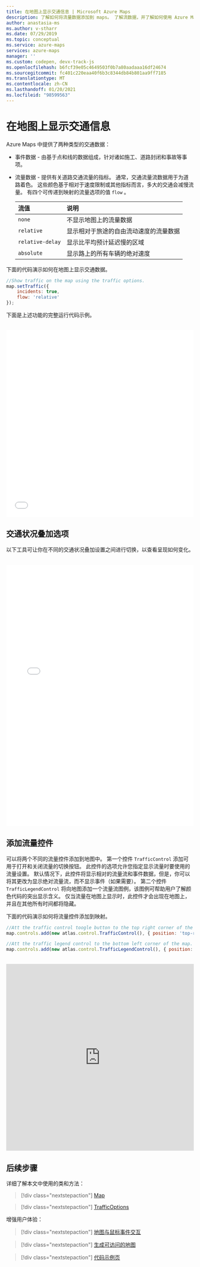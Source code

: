 ```yaml
---
title: 在地图上显示交通信息 | Microsoft Azure Maps
description: 了解如何将流量数据添加到 maps。 了解流数据，并了解如何使用 Azure Maps Web SDK 将事件数据和流数据添加到 Maps。
author: anastasia-ms
ms.author: v-stharr
ms.date: 07/29/2019
ms.topic: conceptual
ms.service: azure-maps
services: azure-maps
manager: ''
ms.custom: codepen, devx-track-js
ms.openlocfilehash: b6fcf39e05c4649503f0b7a80aadaaa16df24674
ms.sourcegitcommit: fc401c220eaa40f6b3c8344db84b801aa9ff7185
ms.translationtype: MT
ms.contentlocale: zh-CN
ms.lasthandoff: 01/20/2021
ms.locfileid: "98599563"
---
```

# <a name="show-traffic-on-the-map"></a>在地图上显示交通信息

Azure Maps 中提供了两种类型的交通数据：

- 事件数据 - 由基于点和线的数据组成，针对诸如施工、道路封闭和事故等事项。
- 流量数据 - 提供有关道路交通流量的指标。 通常，交通流量流数据用于为道路着色。 这些颜色基于相对于速度限制或其他指标而言，多大的交通会减慢流量。 有四个可传递到映射的流量选项的值 `flow` 。

    |流值 | 说明|
    | :-- | :-- |
    | `none` | 不显示地图上的流量数据 |
    | `relative` | 显示相对于旅途的自由流动速度的流量数据 |
    | `relative-delay` | 显示比平均预计延迟慢的区域 |
    | `absolute` | 显示路上的所有车辆的绝对速度 |

下面的代码演示如何在地图上显示交通数据。

```javascript
//Show traffic on the map using the traffic options.
map.setTraffic({
    incidents: true,
    flow: 'relative'
});
```

下面是上述功能的完整运行代码示例。

<br/>

<iframe height='500' scrolling='no' title='在地图上显示交通信息' src='//codepen.io/azuremaps/embed/WMLRPw/?height=500&theme-id=0&default-tab=js,result&embed-version=2&editable=true' frameborder='no' loading="lazy" allowtransparency='true' allowfullscreen='true' style='width: 100%;'>请参阅 <a href='https://codepen.io'>CodePen</a> 上由 Azure Maps (<a href='https://codepen.io/azuremaps'>@azuremaps</a>) 提供的 Pen <a href='https://codepen.io/azuremaps/pen/WMLRPw/'>Show traffic on a map</a>（在地图上显示交通信息）。
</iframe>

## <a name="traffic-overlay-options"></a>交通状况叠加选项

以下工具可让你在不同的交通状况叠加设置之间进行切换，以查看呈现如何变化。 

<br/>

<iframe height="700" style="width: 100%;" scrolling="no" title="交通状况叠加选项" src="//codepen.io/azuremaps/embed/RwbPqRY/?height=700&theme-id=0&default-tab=result" frameborder='no' loading="lazy" loading="lazy" allowtransparency="true" allowfullscreen="true">
请参阅 <a href='https://codepen.io'>CodePen</a> 上由 Azure Maps (<a href='https://codepen.io/azuremaps'>@azuremaps</a>) 提供的触笔<a href='https://codepen.io/azuremaps/pen/RwbPqRY/'>交通状况叠加选项</a>。
</iframe>


## <a name="add-traffic-controls"></a>添加流量控件

可以将两个不同的流量控件添加到地图中。 第一个控件 `TrafficControl` 添加可用于打开和关闭流量的切换按钮。 此控件的选项允许您指定显示流量时要使用的流量设置。 默认情况下，此控件将显示相对的流量流和事件数据，但是，你可以将其更改为显示绝对流量流，而不显示事件（如果需要）。 第二个控件 `TrafficLegendControl` 将向地图添加一个流量流图例，该图例可帮助用户了解颜色代码的突出显示含义。 仅当流量在地图上显示时，此控件才会出现在地图上，并且在其他所有时间都将隐藏。

下面的代码演示如何将流量控件添加到映射。

```JavaScript
//Att the traffic control toogle button to the top right corner of the map.
map.controls.add(new atlas.control.TrafficControl(), { position: 'top-right' });

//Att the traffic legend control to the bottom left corner of the map.
map.controls.add(new atlas.control.TrafficLegendControl(), { position: 'bottom-left' });
```

<br/>

<iframe height="500" style="width: 100%;" scrolling="no" title="流量控制" src="https://codepen.io/azuremaps/embed/ZEWaeLJ?height500&theme-id=0&default-tab=js,result&embed-version=2&editable=true" frameborder='no' loading="lazy" loading="lazy" allowtransparency="true" allowfullscreen="true">
请参阅 CodePen 上的 "笔<a href='https://codepen.io/azuremaps/pen/ZEWaeLJ'>流量控制</a>" Azure Maps (<a href='https://codepen.io/azuremaps'>@azuremaps</a>) 。 <a href='https://codepen.io'></a>
</iframe>


## <a name="next-steps"></a>后续步骤

详细了解本文中使用的类和方法：

> [!div class="nextstepaction"]
> [Map](/javascript/api/azure-maps-control/atlas.map)

> [!div class="nextstepaction"]
> [TrafficOptions](/javascript/api/azure-maps-control/atlas.trafficoptions)

增强用户体验：

> [!div class="nextstepaction"]
> [地图与鼠标事件交互](map-events.md)

> [!div class="nextstepaction"]
> [生成可访问的地图](map-accessibility.md)

> [!div class="nextstepaction"]
> [代码示例页](https://aka.ms/AzureMapsSamples)